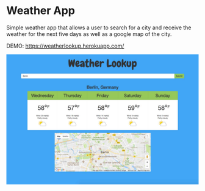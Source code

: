 # Weather App

<p>Simple weather app that allows a user to search for a city and receive the weather for the next five days as well as a google map of the city.</p>

DEMO: https://weatherlookup.herokuapp.com/

![solarized palette](https://github.com/reactionic127/react-weather/blob/master/screenshot/weather.jpg)
